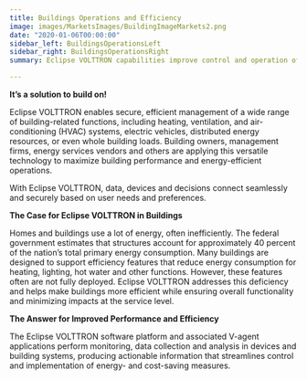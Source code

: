 ```yaml
---
title: Buildings Operations and Efficiency
image: images/MarketsImages/BuildingImageMarkets2.png
date: "2020-01-06T00:00:00"
sidebar_left: BuildingsOperationsLeft
sidebar_right: BuildingsOperationsRight
summary: Eclipse VOLTTRON capabilities improve control and operation of building devices and systems, leading to enhanced performance and energy efficiency.

---
```


  
  **It’s a solution to build on!**  

   Eclipse VOLTTRON enables secure, efficient management of a wide range of building-related functions, including heating, ventilation, and air-conditioning (HVAC) systems, electric vehicles, distributed energy resources, or even whole building loads. Building owners, management firms, energy services vendors and others are applying this versatile technology to maximize building performance and energy-efficient operations.

With Eclipse VOLTTRON, data, devices and decisions connect seamlessly and securely based on user needs and preferences.


**The Case for Eclipse VOLTTRON in Buildings**

Homes and buildings use a lot of energy, often inefficiently. The federal government estimates that structures account for approximately 40 percent of the nation’s total primary energy consumption. Many buildings are designed to support efficiency features that reduce energy consumption for heating, lighting, hot water and other functions. However, these features often are not fully deployed. Eclipse VOLTTRON addresses this deficiency and helps make buildings more efficient while ensuring overall functionality and minimizing impacts at the service level.  

**The Answer for Improved Performance and Efficiency**

The Eclipse VOLTTRON software platform and associated V-agent applications perform monitoring, data collection and analysis in devices and building systems, producing actionable information that streamlines control and implementation of energy- and cost-saving measures.
